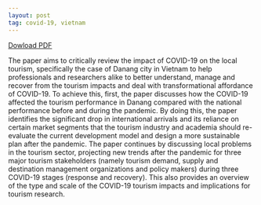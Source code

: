 ```yaml
---
layout: post
tag: covid-19, vietnam
---
```

[Dowload PDF](https://www.dropbox.com/s/292s7zbvbbl8qs7/The%20response%20of%20local%20tourism%20to%20COVID-19%2C%20Danang%20city%20VN.pdf?dl=0)

The paper aims to critically review the impact of COVID-19 on the local tourism, specifically the case of Danang city in Vietnam to help professionals 
and researchers alike to better understand, manage and recover from the tourism impacts and deal with transformational affordance of COVID-19. 
To achieve this, first, the paper discusses how the COVID-19 affected the tourism performance in Danang compared with the national performance before 
and during the pandemic. By doing this, the paper identifies the significant drop in international arrivals and its reliance on certain market segments 
that the tourism industry and academia should re-evaluate the current development model and design a more sustainable plan after the pandemic. 
The paper continues by discussing local problems in the tourism sector, projecting new trends after the pandemic for three major tourism stakeholders 
(namely tourism demand, supply and destination management organizations and policy makers) during three COVID-19 stages (response and recovery). 
This also provides an overview of the type and scale of the COVID-19 tourism impacts and implications for tourism research.
